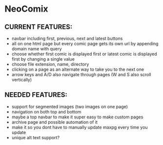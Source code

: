 # NeoComix

## CURRENT FEATURES:
* navbar including first, previous, next and latest buttons
* all on one html page but every comic page gets its own url by appending domain name with query
* choose whether first comic is displayed first or latest comic is displayed first by changing a single value
* choose file extension, name, directory
* clicking on a page as an alternate way to take you to the next one
* arrow keys and A/D also navigate through pages (W and S also scroll vertically)
## NEEDED FEATURES:
* support for segmented images (two images on one page)
* navigation on both top and bottom
* maybe a top navbar to make it super easy to make custom pages
* archive page and possible automation of it
* make it so you dont have to manually update maxpg every time you update
* unique alt text support?
